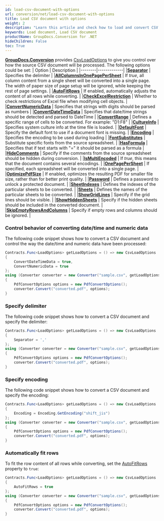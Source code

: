 ```yaml
---
id: load-csv-document-with-options
url: conversion/net/load-csv-document-with-options
title: Load CSV document with options
weight: 2
description: "Learn this article and check how to load and convert CSV documents with advanced options using GroupDocs.Conversion for .NET API."
keywords: Load document, Load CSV document
productName: GroupDocs.Conversion for .NET
hideChildren: False
toc: True
---
```

[**GroupDocs.Conversion**](https://products.groupdocs.com/conversion/net) provides [CsvLoadOptions](https://reference.groupdocs.com/conversion/net/groupdocs.conversion.options.load/csvloadoptions) to give you control over how the source CSV document will be processed. The following options could be set:
| Option | Description |
|--------|-------------|
|**[Separator](https://reference.groupdocs.com/conversion/net/groupdocs.conversion.options.load/csvloadoptions/separator)** | Specifies the delimiter |
|**[AllColumnsInOnePagePerSheet](https://reference.groupdocs.com/conversion/net/groupdocs.conversion.options.load/spreadsheetloadoptions/allcolumnsinonepagepersheet)** | If *true*, all column content from a single sheet will be converted into a single page. The width of paper size of page setup will be ignored, while keeping the rest of page settings. |
|**[AutoFitRows](https://reference.groupdocs.com/conversion/net/groupdocs.conversion.options.load/spreadsheetloadoptions/autofitrows)** | If enabled, automatically adjusts the content of all rows while converting. |
|**[CheckExcelRestriction](https://reference.groupdocs.com/conversion/net/groupdocs.conversion.options.load/spreadsheetloadoptions/checkexcelrestriction)** | Whether to check restrictions of Excel file when modifying cell objects. |
|**[ConvertNumericData](https://reference.groupdocs.com/conversion/net/groupdocs.conversion.options.load/csvloadoptions/convertnumericdata)** | Specifies that strings with digits should be parsed as numbers |
|**[ConvertDateTimeData](https://reference.groupdocs.com/conversion/net/groupdocs.conversion.options.load/csvloadoptions/convertdatetimedata)** | Specifies that date/time strings should be detected and parsed to DateTime |
|**[ConvertRange](https://reference.groupdocs.com/conversion/net/groupdocs.conversion.options.load/spreadsheetloadoptions/convertrange)** | Defines a specific range of cells to be converted. For example: "D1:F8" |
|**[CultureInfo](https://reference.groupdocs.com/conversion/net/groupdocs.conversion.options.load/spreadsheetloadoptions/cultureinfo)** | Specifies system culture info at the time file is loaded. |
|**[DefaultFont](https://reference.groupdocs.com/conversion/net/groupdocs.conversion.options.load/spreadsheetloadoptions/defaultfont)** | Specify the default font to use if a document font is missing. |
|**[Encoding](https://reference.groupdocs.com/conversion/net/groupdocs.conversion.options.load/csvloadoptions/encoding)** | Specifies the encoding to be used during loading |
|**[FontSubstitutes](https://reference.groupdocs.com/conversion/net/groupdocs.conversion.options.load/spreadsheetloadoptions/fontsubstitutes)** | Substitute specific fonts from the source spreadsheet. |
|**[HasFormula](https://reference.groupdocs.com/conversion/net/groupdocs.conversion.options.load/csvloadoptions/hasformula)** | Specifies that if text starts with "=" it should be parsed as a formula |
|**[HideComments](https://reference.groupdocs.com/conversion/net/groupdocs.conversion.options.load/spreadsheetloadoptions/hidecomments)** | Specify if the comments from the source spreadsheet should be hidden during conversion. |
|**[IsMultiEncoded](https://reference.groupdocs.com/conversion/net/groupdocs.conversion.options.load/csvloadoptions/ismultiencoded)** | If *true*, this means that the document contains several encodings. |
|**[OnePagePerSheet](https://reference.groupdocs.com/conversion/net/groupdocs.conversion.options.load/spreadsheetloadoptions/onepagepersheet)** | If specified, each spreadsheet will be converted into a single page. |
|**[OptimizePdfSize](https://reference.groupdocs.com/conversion/net/groupdocs.conversion.options.load/spreadsheetloadoptions/optimizepdfsize)** | If enabled, optimizes the resulting PDF for smaller file size, rather than for better print quality. |
|**[Password](https://reference.groupdocs.com/conversion/net/groupdocs.conversion.options.load/spreadsheetloadoptions/password)** | Defines a password to unlock a protected document. |
|**[SheetIndexes](https://reference.groupdocs.com/conversion/net/groupdocs.conversion.options.load/spreadsheetloadoptions/sheetindexes/)** | Defines the indexes of the particular sheets to be converted. |
|**[Sheets](https://reference.groupdocs.com/conversion/net/groupdocs.conversion.options.load/spreadsheetloadoptions/sheets/)** | Defines the names of the particular sheets to be converted. |
|**[ShowGridLines](https://reference.groupdocs.com/conversion/net/groupdocs.conversion.options.load/spreadsheetloadoptions/showgridlines)** | Specify if the grid lines should be visible. |
|**[ShowHiddenSheets](https://reference.groupdocs.com/conversion/net/groupdocs.conversion.options.load/spreadsheetloadoptions/showhiddensheets)** | Specify if the hidden sheets should be included in the converted document. |
|**[SkipEmptyRowsAndColumns](https://reference.groupdocs.com/conversion/net/groupdocs.conversion.options.load/spreadsheetloadoptions/skipemptyrowsandcolumns)** | Specify if empty rows and columns should be ignored. |




### Control behavior of converting date/time and numeric data

The following code snippet shows how to convert a CSV document and control the way the date/time and numeric data have been processed:

```csharp
Contracts.Func<LoadOptions> getLoadOptions = () => new CsvLoadOptions
{
    ConvertDateTimeData = true,
    ConvertNumericData = true
};
using (Converter converter = new Converter("sample.csv", getLoadOptions))
{
    PdfConvertOptions options = new PdfConvertOptions();
    converter.Convert("converted.pdf", options);
}
```

### Specify delimiter

The following code snippet shows how to convert a CSV document and specify the delimiter:

```csharp
Contracts.Func<LoadOptions> getLoadOptions = () => new CsvLoadOptions
{
    Separator = ','
};
using (Converter converter = new Converter("sample.csv", getLoadOptions))
{
    PdfConvertOptions options = new PdfConvertOptions();
    converter.Convert("converted.pdf", options);
}
```

### Specify encoding

The following code snippet shows how to convert a CSV document and specify the encoding:

```csharp
Contracts.Func<LoadOptions> getLoadOptions = () => new CsvLoadOptions
{
    Encoding = Encoding.GetEncoding("shift_jis")
};
using (Converter converter = new Converter("sample.csv", getLoadOptions))
{
    PdfConvertOptions options = new PdfConvertOptions();
    converter.Convert("converted.pdf", options);
}
```
### Automatically fit rows

To fit the row content of all rows while converting, set the [AutoFitRows](https://reference.groupdocs.com/conversion/net/groupdocs.conversion.options.load/spreadsheetloadoptions/autofitrows/) property to `true`:

```csharp
Contracts.Func<LoadOptions> getLoadOptions = () => new CsvLoadOptions
{
    AutoFitRows = true
};
using (Converter converter = new Converter("sample.csv", getLoadOptions))
{
    PdfConvertOptions options = new PdfConvertOptions();
    converter.Convert("converted.pdf", options);
}
```